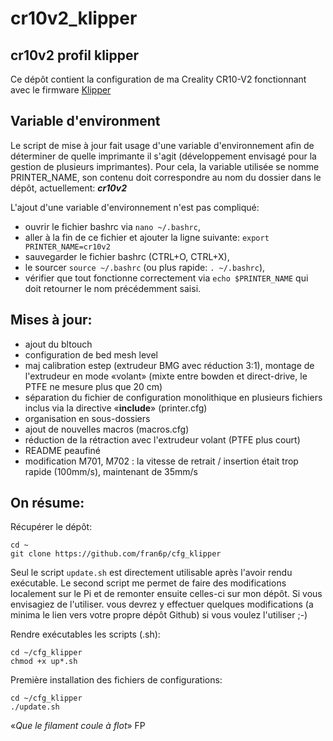# cr10v2_klipper
## cr10v2 profil klipper 
Ce dépôt contient la configuration de ma Creality CR10-V2 fonctionnant avec le firmware [Klipper](https://github.com/KevinOConnor/klipper)

## Variable d'environment
Le script de mise à jour fait usage d'une variable d'environnement afin de déterminer de quelle imprimante il s'agit (développement envisagé pour la gestion de plusieurs imprimantes). Pour cela, la variable utilisée se nomme PRINTER_NAME, son contenu doit correspondre au nom du dossier dans le dépôt, actuellement: **_cr10v2_**

L'ajout d'une variable d'environnement n'est pas compliqué:
- ouvrir le fichier bashrc via `nano ~/.bashrc`,
- aller à la fin de ce fichier et ajouter la ligne suivante: `export PRINTER_NAME=cr10v2`
- sauvegarder le fichier bashrc (CTRL+O, CTRL+X),
- le sourcer `source ~/.bashrc` (ou plus rapide: `. ~/.bashrc`),
- vérifier que tout fonctionne correctement via `echo $PRINTER_NAME` qui doit retourner le nom précédemment saisi.

## Mises à jour:
- ajout du bltouch
- configuration de bed mesh level
- maj calibration estep (extrudeur BMG avec réduction 3:1), montage de l'extrudeur en mode «volant» (mixte entre bowden et direct-drive, le PTFE ne mesure plus que 20 cm) 
- séparation du fichier de configuration monolithique en plusieurs fichiers inclus via la directive «**include**» (printer.cfg)
- organisation en sous-dossiers 
- ajout de nouvelles macros (macros.cfg)
- réduction de la rétraction avec l'extrudeur volant (PTFE plus court)
- README peaufiné
- modification M701, M702 : la vitesse de retrait / insertion était trop rapide (100mm/s), maintenant de 35mm/s

## On résume:
Récupérer le dépôt:
```
cd ~
git clone https://github.com/fran6p/cfg_klipper
```
Seul le script `update.sh` est directement utilisable après l'avoir rendu exécutable. Le second script me permet de faire des modifications localement sur le Pi et de remonter ensuite celles-ci sur mon dépôt. Si vous envisagiez de l'utiliser. vous devrez y effectuer quelques modifications (a minima le lien vers votre propre dépôt Github) si vous voulez l'utiliser ;-) 

Rendre exécutables les scripts (.sh):
```
cd ~/cfg_klipper
chmod +x up*.sh
```
Première installation des fichiers de configurations:
```
cd ~/cfg_klipper
./update.sh
```

«*Que le filament coule à flot*» FP

